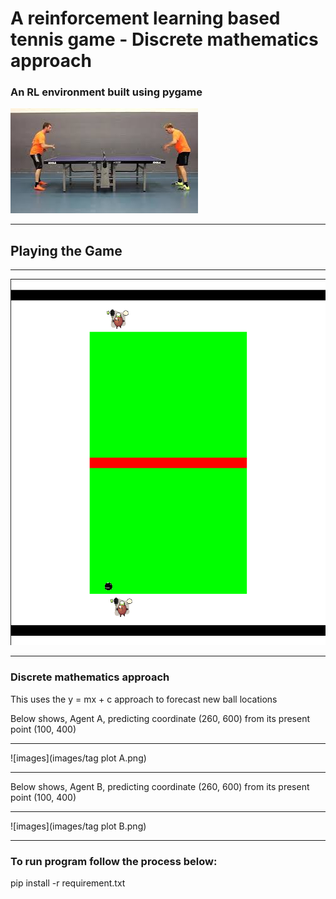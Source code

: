 # A reinforcement learning based tennis game - Discrete mathematics approach

### An RL environment built using pygame

![images](images/tennis.jpeg)

------------------------------------------------------------------------------------------------------------------

## Playing the Game

------------------------------------------------------------------------------------------------------------------

![images](images/game.png)

------------------------------------------------------------------------------------------------------------------

###  Discrete mathematics approach

This uses the y = mx + c approach to forecast new ball locations

Below shows, Agent A, predicting coordinate (260, 600) from its present point (100, 400)

------------------------------------------------------------------------------------------------------------------

![images](images/tag plot A.png)


------------------------------------------------------------------------------------------------------------------


Below shows, Agent B, predicting coordinate (260, 600) from its present point (100, 400)

------------------------------------------------------------------------------------------------------------------

![images](images/tag plot B.png)

------------------------------------------------------------------------------------------------------------------

### To run program follow the process below:

pip install -r requirement.txt
